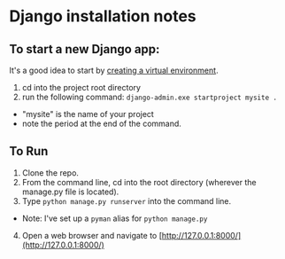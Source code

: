 # Django installation notes

## To start a new Django app:

It's a good idea to start by [creating a virtual environment](./set_up_venv.md).

1. cd into the project root directory
1. run the following command: ```django-admin.exe startproject mysite .```
  * "mysite" is the name of your project
  * note the period at the end of the command.

## To Run

1. Clone the repo.
2. From the command line, cd into the root directory (wherever the manage.py file is located).
3. Type ```python manage.py runserver``` into the command line.
  * Note: I've set up a ```pyman``` alias for ```python manage.py```
4. Open a web browser and navigate to [http://127.0.0.1:8000/](http://127.0.0.1:8000/)